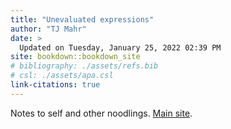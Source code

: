 ```yaml
---
title: "Unevaluated expressions"
author: "TJ Mahr"
date: > 
  Updated on Tuesday, January 25, 2022 02:39 PM
site: bookdown::bookdown_site
# bibliography: ./assets/refs.bib
# csl: ./assets/apa.csl
link-citations: true
---
```


Notes to self and other noodlings. [Main site](https://tjmahr.com/).
